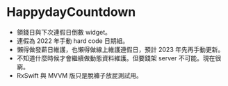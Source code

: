 # HappydayCountdown
- 領錢日與下次連假日倒數 widget。
- 連假為 2022 年手動 hard code 日期組。
- 懶得做發薪日維護，也懶得做線上維護連假日，預計 2023 年先再手動更新。
- 不知道什麼時候才會繼續做動態資料維護。但要錢架 server 不可能。現在很窮。
- RxSwift 與 MVVM 版只是脫褲子放屁測試用。